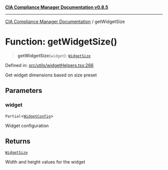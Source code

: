 [**CIA Compliance Manager Documentation v0.8.5**](../README.md)

***

[CIA Compliance Manager Documentation](../globals.md) / getWidgetSize

# Function: getWidgetSize()

> **getWidgetSize**(`widget`): [`WidgetSize`](../interfaces/WidgetSize.md)

Defined in: [src/utils/widgetHelpers.tsx:266](https://github.com/Hack23/cia-compliance-manager/blob/eca22610f41e5f6b6c0cece88769b1ffbe9db4bd/src/utils/widgetHelpers.tsx#L266)

Get widget dimensions based on size preset

## Parameters

### widget

`Partial`\<[`WidgetConfig`](../interfaces/WidgetConfig.md)\>

Widget configuration

## Returns

[`WidgetSize`](../interfaces/WidgetSize.md)

Width and height values for the widget
